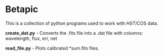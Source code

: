 # Betapic

This is a collection of python programs used to work with _HST_/COS data.

**create_dat.py** - Converts the .fits file into a .dat file with columns: wavelength, flux, err, net

**read_file.py** - Plots calibrated *sum.fits files.
